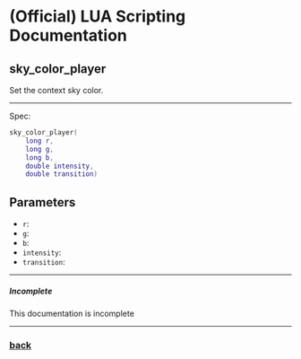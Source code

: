 
# (Official) LUA Scripting Documentation

## sky_color_player

Set the context sky color.

___

Spec:

```lua
sky_color_player(
	long r,
	long g,
	long b,
	double intensity,
	double transition)
```

## Parameters

- `r`: 
- `g`: 
- `b`: 
- `intensity`: 
- `transition`: 

___

##### Incomplete

This documentation is incomplete

___

### [back](../other)
